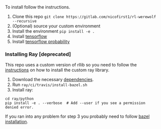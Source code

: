 
To install follow the instructions.
1. Clone this repo `git clone https://gitlab.com/nicofirst1/rl-werewolf --recursive`
2. (Optional) source your custom environment
3. Install the environment `pip install -e .` 
4. Install [tensorflow](https://www.tensorflow.org/install/pip)
5. Install [tensorflow probability](https://www.tensorflow.org/probability/install)

###  Installing Ray [deprecated]
This repo uses a custom version of rllib so you need to follow the 
[instructions](https://ray.readthedocs.io/en/latest/installation.html#building-ray-from-source) on how to install the custom ray library.
1. Download the necessary [dependencies](https://ray.readthedocs.io/en/latest/installation.html#dependencies).
2. Run `ray/ci/travis/install-bazel.sh`
3. Install ray: 
```
cd ray/python
pip install -e . --verbose  # Add --user if you see a permission denied error.
```

If you ran into any problem for step 3 you probably need to follow [bazel installation](https://docs.bazel.build/versions/master/install-os-x.html).